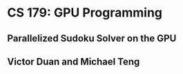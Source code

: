 # CS 179: GPU Programming
## Parallelized Sudoku Solver on the GPU
## Victor Duan and Michael Teng

